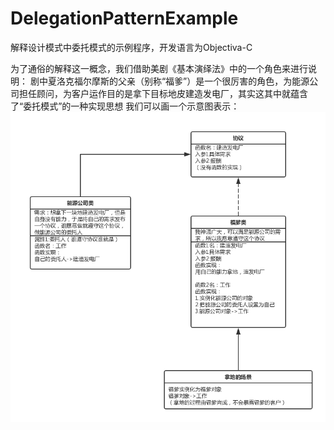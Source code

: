# DelegationPatternExample
解释设计模式中委托模式的示例程序，开发语言为Objectiva-C


为了通俗的解释这一概念，我们借助美剧《基本演绎法》中的一个角色来进行说明：
剧中夏洛克福尔摩斯的父亲（别称“福爹”）是一个很厉害的角色，为能源公司担任顾问，为客户运作目的是拿下目标地皮建造发电厂，其实这其中就蕴含了“委托模式”的一种实现思想
我们可以画一个示意图表示：
![Image text](https://github.com/Noyce2018/DelegationPatternExample/blob/master/img/委托模式.png)
